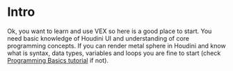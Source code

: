 # Intro
Ok, you want to learn and use VEX so here is a good place to start. You need basic knowledge of Houdini UI and understanding of core programming concepts. If you can render metal sphere in Houdini and know what is syntax, data types, variables and loops you are fine to start (check [Programming Basics tutorial](Programming-basics) if not).  

